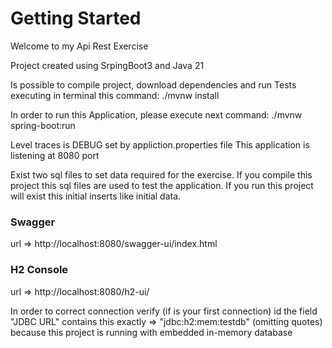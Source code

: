 # Getting Started

Welcome to my Api Rest Exercise

Project created using SrpingBoot3 and Java 21

Is possible to compile project, download dependencies and run Tests executing in terminal this command:
./mvnw install

In order to run this Application, please execute next command:
./mvnw spring-boot:run

Level traces is DEBUG set by appliction.properties file
This application is listening at 8080 port

Exist two sql files to set data required for the exercise.
If you compile this project this sql files are used to test the application.
If you run this project will exist this initial inserts like initial data.

### Swagger
 url => http://localhost:8080/swagger-ui/index.html

### H2 Console
url => http://localhost:8080/h2-ui/

In order to correct connection verify (if is your first connection) id the field "JDBC URL" contains this exactly => "jdbc:h2:mem:testdb" (omitting quotes)
because this project is running with embedded in-memory database 
